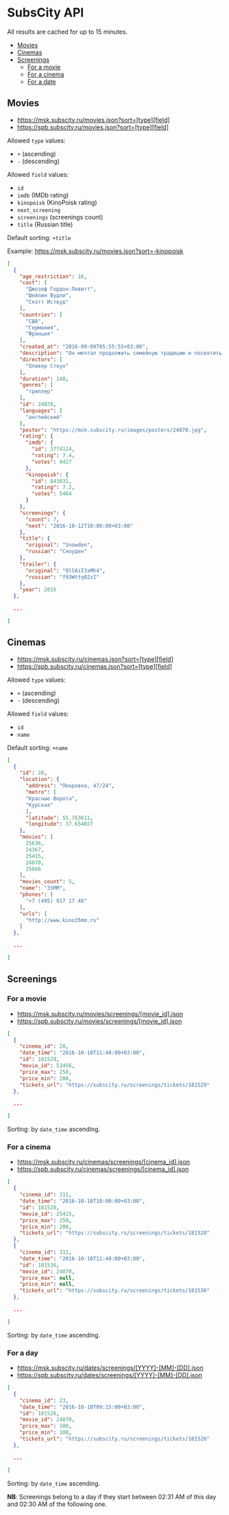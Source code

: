 SubsCity API
===================

All results are cached for up to 15 minutes.

* [Movies](#movies)
* [Cinemas](#cinemas)
* [Screenings](#screenings)
  * [For a movie](#for-a-movie)
  * [For a cinema](#for-a-cinema)
  * [For a date](#for-a-date)

## Movies

* https://msk.subscity.ru/movies.json?sort=[type][field]
* https://spb.subscity.ru/movies.json?sort=[type][field]

Allowed `type` values:
* `+` (ascending)
* `-` (descending)

Allowed `field` values:
* `id`
* `imdb` (IMDb rating)
* `kinopoisk` (KinoPoisk rating)
* `next_screening`
* `screenings` (screenings count)
* `title` (Russian title)

Default sorting: `+title`

Example: https://msk.subscity.ru/movies.json?sort=-kinopoisk

```JSON
[
  {
    "age_restriction": 16,
    "cast": [
      "Джозеф Гордон-Левитт",
      "Шейлин Вудли",
      "Скотт Иствуд"
    ],
    "countries": [
      "США",
      "Германия",
      "Франция"
    ],
    "created_at": "2016-09-09T05:55:55+03:00",
    "description": "Он мечтал продолжить семейную традицию и посвятить свою жизнь служению Родине.",
    "directors": [
      "Оливер Стоун"
    ],
    "duration": 140,
    "genres": [
      "триллер"
    ],
    "id": 24070,
    "languages": [
      "английский"
    ],
    "poster": "https://msk.subscity.ru/images/posters/24070.jpg",
    "rating": {
      "imdb": {
        "id": 3774114,
        "rating": 7.4,
        "votes": 9427
      },
      "kinopoisk": {
        "id": 843831,
        "rating": 7.2,
        "votes": 5464
      }
    },
    "screenings": {
      "count": 7,
      "next": "2016-10-12T10:00:00+03:00"
    },
    "title": {
      "original": "Snowden",
      "russian": "Сноуден"
    },
    "trailer": {
      "original": "QlSAiI3xMh4",
      "russian": "f93Wttq02zI"
    },
    "year": 2016
  },

  ...

]
```

## Cinemas

* https://msk.subscity.ru/cinemas.json?sort=[type][field]
* https://spb.subscity.ru/cinemas.json?sort=[type][field]

Allowed `type` values:
* `+` (ascending)
* `-` (descending)

Allowed `field` values:
* `id`
* `name`

Default sorting: `+name`

```JSON
[
  {
    "id": 28,
    "location": {
      "address": "Покровка, 47/24",
      "metro": [
      "Красные Ворота",
      "Курская"
      ],
      "latitude": 55.763611,
      "longitude": 37.654027
    },
    "movies": [
      25636,
      24367,
      25415,
      24070,
      25666
    ],
    "movies_count": 5,
    "name": "35ММ",
    "phones": [
      "+7 (495) 917 17 48"
    ],
    "urls": [
      "http://www.kino35mm.ru"
    ]
  },

  ...

]
```

## Screenings

### For a movie

* https://msk.subscity.ru/movies/screenings/[movie_id].json
* https://spb.subscity.ru/movies/screenings/[movie_id].json

```JSON
[
  {
    "cinema_id": 28,
    "date_time": "2016-10-10T11:40:00+03:00",
    "id": 181529,
    "movie_id": 53456,
    "price_max": 250,
    "price_min": 200,
    "tickets_url": "https://subscity.ru/screenings/tickets/181529"
  },

  ...

]
```

Sorting: by `date_time` ascending.

### For a cinema

* https://msk.subscity.ru/cinemas/screenings/[cinema_id].json
* https://spb.subscity.ru/cinemas/screenings/[cinema_id].json

```JSON
[
  {
    "cinema_id": 311,
    "date_time": "2016-10-10T10:00:00+03:00",
    "id": 181528,
    "movie_id": 25415,
    "price_max": 250,
    "price_min": 200,
    "tickets_url": "https://subscity.ru/screenings/tickets/181528"
  },
  {
    "cinema_id": 311,
    "date_time": "2016-10-10T11:40:00+03:00",
    "id": 181536,
    "movie_id": 24070,
    "price_max": null,
    "price_min": null,
    "tickets_url": "https://subscity.ru/screenings/tickets/181536"
  },

  ...

]
```

Sorting: by `date_time` ascending.

### For a day

* https://msk.subscity.ru/dates/screenings/[YYYY]-[MM]-[DD].json
* https://spb.subscity.ru/dates/screenings/[YYYY]-[MM]-[DD].json

```JSON
[
  {
    "cinema_id": 23,
    "date_time": "2016-10-10T09:15:00+03:00",
    "id": 181526,
    "movie_id": 24070,
    "price_max": 100,
    "price_min": 100,
    "tickets_url": "https://subscity.ru/screenings/tickets/181526"
  },

  ...

]
```

Sorting: by `date_time` ascending.

**NB**: Screenings belong to a day if they start between 02:31 AM of this day and 02:30 AM of the following one.
